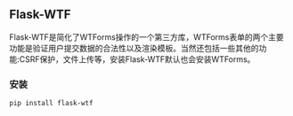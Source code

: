 ## Flask-WTF

Flask-WTF是简化了WTForms操作的一个第三方库，WTForms表单的两个主要功能是验证用户提交数据的合法性以及渲染模板。当然还包括一些其他的功能:CSRF保护，文件上传等，安装Flask-WTF默认也会安装WTForms。

### 安装

```
pip install flask-wtf
```



